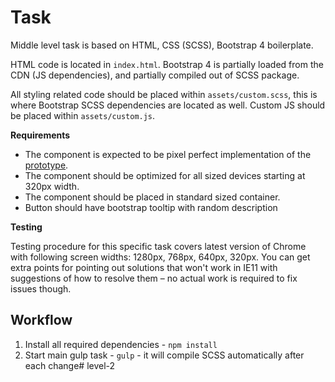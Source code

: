 # Task

Middle level task is based on HTML, CSS (SCSS), Bootstrap 4 boilerplate.

HTML code is located in `index.html`. Bootstrap 4 is partially loaded from the CDN (JS dependencies), and partially compiled out of SCSS package.

All styling related code should be placed within `assets/custom.scss`, this is where Bootstrap SCSS dependencies are located as well. Custom JS should be placed within `assets/custom.js`.

**Requirements**

* The component is expected to be pixel perfect implementation of the [prototype](https://xd.adobe.com/spec/9981f5d9-8668-4cc6-526f-53b0e436b63e-efb0/). 
* The component should be optimized for all sized devices starting at 320px width. 
* The component should be placed in standard sized container.
* Button should have bootstrap tooltip with random description

**Testing**

Testing procedure for this specific task covers latest version of Chrome with following screen widths: 1280px, 768px, 640px, 320px. You can get extra points for pointing out solutions that won't work in IE11 with suggestions of how to resolve them – no actual work is required to fix issues though.

## Workflow

1. Install all required dependencies - `npm install`
2. Start main gulp task - `gulp` - it will compile SCSS automatically after each change# level-2
